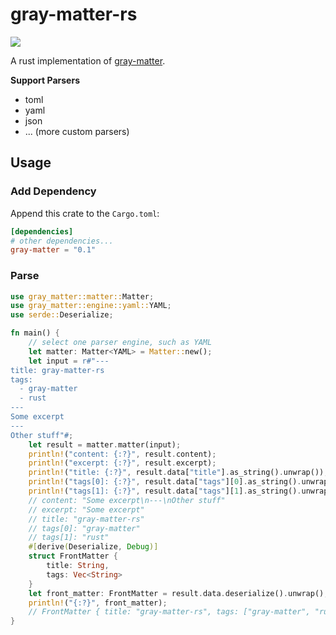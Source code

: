 # gray-matter-rs
![](https://github.com/yuchanns/gray-matter-rs/workflows/main/badge.svg?branch=main)

A rust implementation of [gray-matter](https://github.com/jonschlinkert/gray-matter).

**Support Parsers**
* toml
* yaml
* json
* ... (more custom parsers)

## Usage
### Add Dependency
Append this crate to the `Cargo.toml`:
```toml
[dependencies]
# other dependencies...
gray-matter = "0.1"
```
### Parse
```rust
use gray_matter::matter::Matter;
use gray_matter::engine::yaml::YAML;
use serde::Deserialize;

fn main() {
    // select one parser engine, such as YAML
    let matter: Matter<YAML> = Matter::new();
    let input = r#"---
title: gray-matter-rs
tags:
  - gray-matter
  - rust
---
Some excerpt
---
Other stuff"#;
    let result = matter.matter(input);
    println!("content: {:?}", result.content);
    println!("excerpt: {:?}", result.excerpt);
    println!("title: {:?}", result.data["title"].as_string().unwrap());
    println!("tags[0]: {:?}", result.data["tags"][0].as_string().unwrap());
    println!("tags[1]: {:?}", result.data["tags"][1].as_string().unwrap());
    // content: "Some excerpt\n---\nOther stuff"
    // excerpt: "Some excerpt"
    // title: "gray-matter-rs"
    // tags[0]: "gray-matter"
    // tags[1]: "rust"
    #[derive(Deserialize, Debug)]
    struct FrontMatter {
        title: String,
        tags: Vec<String>
    }
    let front_matter: FrontMatter = result.data.deserialize().unwrap();
    println!("{:?}", front_matter);
    // FrontMatter { title: "gray-matter-rs", tags: ["gray-matter", "rust"] }
}
```
